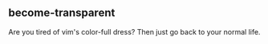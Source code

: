 ## become-transparent
Are you tired of vim's color-full dress?
Then just go back to your normal life.
